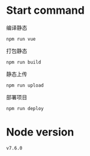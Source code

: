 
# Start command

  编译静态

    npm run vue

  打包静态

    npm run build

  静态上传

    npm run upload

  部署项目

    npm run deploy

# Node version

    v7.6.0
